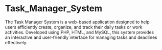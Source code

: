 # Task_Manager_System
The Task Manager System is a web-based application designed to help users efficiently create, organize, and track their daily tasks or work activities. Developed using PHP, HTML, and MySQL, this system provides an interactive and user-friendly interface for managing tasks and deadlines effectively.
